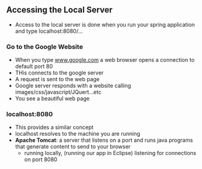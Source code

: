 ## Accessing the Local Server
- Access to the local server is done when you run your spring application and type localhost:8080/...

### Go to the Google Website
- When you type www.google.com a web browser opens a connection to default port 80
- THis connects to the google server
- A request is sent to the web page
- Google server responds with a website calling images/css/javascript/JQuert...etc 
- You see a beautiful web page

### localhost:8080
- This provides a similar concept
- localhost resolves to the machine you are running
- **Apache Tomcat**: a server that listens on a port and runs java programs that generate content to send to your browser
  - running locally, (running our app in Eclipse) listening for connections on port 8080
  
  
